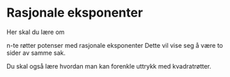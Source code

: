 # Rasjonale eksponenter

Her skal du lære om

n-te røtter
potenser med rasjonale eksponenter
Dette vil vise seg å være to sider av samme sak. 

Du skal også lære hvordan man kan forenkle uttrykk med kvadratrøtter.